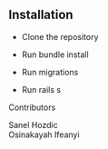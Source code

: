 

## Installation
* Clone the repository

* Run bundle install

* Run migrations

* Run rails s

Contributors

Sanel Hozdic
<br>
Osinakayah Ifeanyi